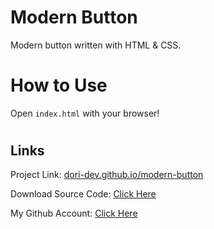 # Modern Button

Modern button written with HTML & CSS.

#

# How to Use

Open `index.html` with your browser!

#

## Links

Project Link: [dori-dev.github.io/modern-button](https://dori-dev.github.io/modern-button/)

Download Source Code: [Click Here](https://github.com/dori-dev/modern-button/archive/refs/heads/master.zip)

My Github Account: [Click Here](https://github.com/dori-dev/)
